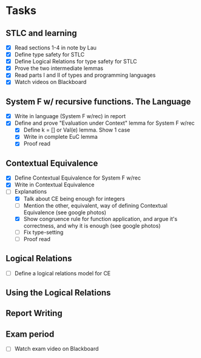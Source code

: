# Tasks

## STLC and learning
- [x] Read sections 1-4 in note by Lau
- [x] Define type safety for STLC
- [x] Define Logical Relations for type safety for STLC
- [x] Prove the two intermediate lemmas
- [x] Read parts I and II of types and programming languages
- [x] Watch videos on Blackboard

## System F w/ recursive functions. The Language
- [x] Write in language (System F w/rec) in report
- [x] Define and prove "Evaluation under Context" lemma for System F w/rec
  - [x] Define k = [] or Val(e) lemma. Show 1 case
  - [x] Write in complete EuC lemma
  - [x] Proof read

## Contextual Equivalence
- [x] Define Contextual Equivalence for System F w/rec
- [x] Write in Contextual Equivalence
- [ ] Explanations
  - [x] Talk about CE being enough for integers
  - [ ] Mention the other, equivalent, way of defining Contextual Equivalence (see google photos)
  - [x] Show congruence rule for function application, and argue it's correctness, and why it is enough (see google photos)
  - [ ] Fix type-setting
  - [ ] Proof read

## Logical Relations
- [ ] Define a logical relations model for CE

## Using the Logical Relations


## Report Writing


## Exam period
- [ ] Watch exam video on Blackboard